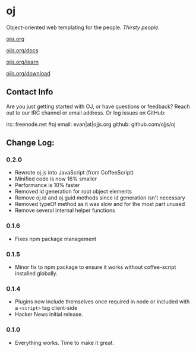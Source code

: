 
oj
================================================================================

Object-oriented web templating for the people. *Thirsty people.*

[ojjs.org](http://ojjs.org)

[ojjs.org/docs](http://ojjs.org/docs)

[ojjs.org/learn](http://ojjs.org/learn)

[ojjs.org/download](http://ojjs.org/download)

Contact Info
--------------------------------------------------------------------------------

Are you just getting started with OJ, or have questions or feedback? Reach out to our IRC channel or email address. Or log issues on GitHub:

irc: freenode.net #oj
email: evan|at|ojjs.org
github: github.com/ojjs/oj

Change Log:
--------------------------------------------------------------------------------

### 0.2.0

* Rewrote oj.js into JavaScript (from CoffeeScript)
* Minified code is now 16% smaller
* Performance is 10% faster
* Removed id generation for root object elements
* Remove oj.id and oj.guid methods since id generation isn't necessary
* Removed typeOf method as it was slow and for the most part unused
* Remove several internal helper functions

### 0.1.6

* Fixes npm package management

### 0.1.5

* Minor fix to npm package to ensure it works without coffee-script installed globally.

### 0.1.4

* Plugins now include themselves once required in node or included with a `<script>` tag client-side
* Hacker News initial release.

### 0.1.0

* Everything works. Time to make it great.





